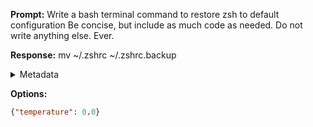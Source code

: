 **Prompt:**
Write a bash terminal command to restore zsh to default configuration
Be concise, but include as much code as needed. Do not write anything else. Ever.


**Response:**
mv ~/.zshrc ~/.zshrc.backup

<details><summary>Metadata</summary>

- Duration: 1726 ms
- Datetime: 2023-10-18T08:15:40.066053
- Model: gpt-3.5-turbo-0613

</details>

**Options:**
```json
{"temperature": 0.0}
```

